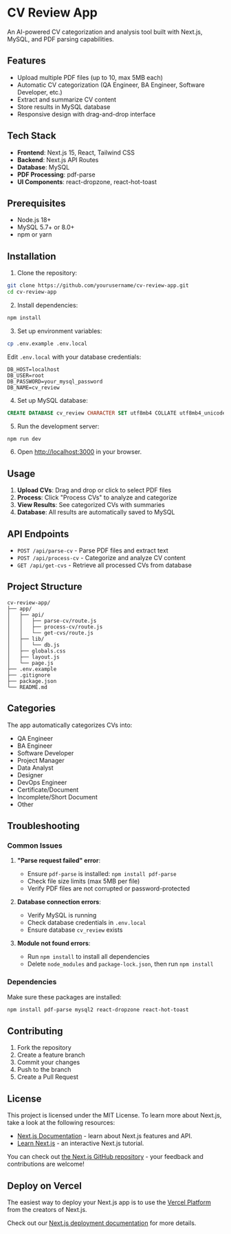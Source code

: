 # CV Review App

An AI-powered CV categorization and analysis tool built with Next.js, MySQL, and PDF parsing capabilities.

## Features

- Upload multiple PDF files (up to 10, max 5MB each)
- Automatic CV categorization (QA Engineer, BA Engineer, Software Developer, etc.)
- Extract and summarize CV content
- Store results in MySQL database
- Responsive design with drag-and-drop interface

## Tech Stack

- **Frontend**: Next.js 15, React, Tailwind CSS
- **Backend**: Next.js API Routes
- **Database**: MySQL
- **PDF Processing**: pdf-parse
- **UI Components**: react-dropzone, react-hot-toast

## Prerequisites

- Node.js 18+ 
- MySQL 5.7+ or 8.0+
- npm or yarn

## Installation

1. Clone the repository:
```bash
git clone https://github.com/yourusername/cv-review-app.git
cd cv-review-app
```

2. Install dependencies:
```bash
npm install
```

3. Set up environment variables:
```bash
cp .env.example .env.local
```

Edit `.env.local` with your database credentials:
```env
DB_HOST=localhost
DB_USER=root
DB_PASSWORD=your_mysql_password
DB_NAME=cv_review
```

4. Set up MySQL database:
```sql
CREATE DATABASE cv_review CHARACTER SET utf8mb4 COLLATE utf8mb4_unicode_ci;
```

5. Run the development server:
```bash
npm run dev
```

6. Open [http://localhost:3000](http://localhost:3000) in your browser.

## Usage

1. **Upload CVs**: Drag and drop or click to select PDF files
2. **Process**: Click "Process CVs" to analyze and categorize
3. **View Results**: See categorized CVs with summaries
4. **Database**: All results are automatically saved to MySQL

## API Endpoints

- `POST /api/parse-cv` - Parse PDF files and extract text
- `POST /api/process-cv` - Categorize and analyze CV content
- `GET /api/get-cvs` - Retrieve all processed CVs from database

## Project Structure

```
cv-review-app/
├── app/
│   ├── api/
│   │   ├── parse-cv/route.js
│   │   ├── process-cv/route.js
│   │   └── get-cvs/route.js
│   ├── lib/
│   │   └── db.js
│   ├── globals.css
│   ├── layout.js
│   └── page.js
├── .env.example
├── .gitignore
├── package.json
└── README.md
```

## Categories

The app automatically categorizes CVs into:
- QA Engineer
- BA Engineer  
- Software Developer
- Project Manager
- Data Analyst
- Designer
- DevOps Engineer
- Certificate/Document
- Incomplete/Short Document
- Other

## Troubleshooting

### Common Issues

1. **"Parse request failed" error**:
   - Ensure `pdf-parse` is installed: `npm install pdf-parse`
   - Check file size limits (max 5MB per file)
   - Verify PDF files are not corrupted or password-protected

2. **Database connection errors**:
   - Verify MySQL is running
   - Check database credentials in `.env.local`
   - Ensure database `cv_review` exists

3. **Module not found errors**:
   - Run `npm install` to install all dependencies
   - Delete `node_modules` and `package-lock.json`, then run `npm install`

### Dependencies

Make sure these packages are installed:
```bash
npm install pdf-parse mysql2 react-dropzone react-hot-toast
```

## Contributing

1. Fork the repository
2. Create a feature branch
3. Commit your changes
4. Push to the branch
5. Create a Pull Request

## License

This project is licensed under the MIT License.
To learn more about Next.js, take a look at the following resources:

- [Next.js Documentation](https://nextjs.org/docs) - learn about Next.js features and API.
- [Learn Next.js](https://nextjs.org/learn) - an interactive Next.js tutorial.

You can check out [the Next.js GitHub repository](https://github.com/vercel/next.js) - your feedback and contributions are welcome!

## Deploy on Vercel

The easiest way to deploy your Next.js app is to use the [Vercel Platform](https://vercel.com/new?utm_medium=default-template&filter=next.js&utm_source=create-next-app&utm_campaign=create-next-app-readme) from the creators of Next.js.

Check out our [Next.js deployment documentation](https://nextjs.org/docs/app/building-your-application/deploying) for more details.
